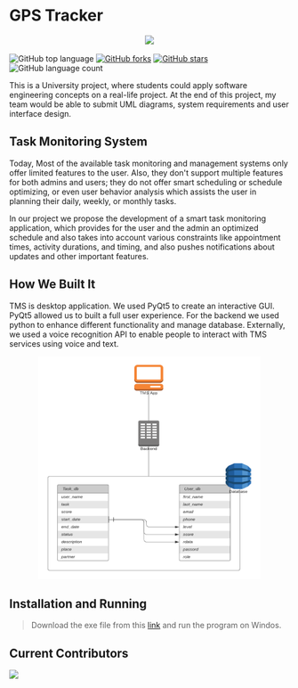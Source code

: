 # GPS Tracker

<p align="center">
    <img src="https://raw.githubusercontent.com/MoAmrYehia/res/master/Blue%20Red%20Sports%20Center%20Logo(1).png">
</p>


![GitHub top language](https://img.shields.io/github/languages/top/MoAmrYehia/Tiva?style=plastic)
[![GitHub forks](https://img.shields.io/github/forks/MoAmrYehia/Tiva)](https://github.com/MoAmrYehia/Tiva/network)
[![GitHub stars](https://img.shields.io/github/stars/MoAmrYehia/Tiva)](https://github.com/MoAmrYehia/Tiva/stargazers)
![GitHub language count](https://img.shields.io/github/languages/count/MoAmrYehia/Tiva)
    

This is a University project, where students could apply software engineering concepts on a real-life project. At the end of this project, my team would be able to submit UML diagrams, system requirements and user interface design.



## Task Monitoring System
Today, Most of the available task monitoring and management systems only offer limited features to the user. Also, they don't support multiple features for both admins and users; they do not offer smart scheduling or schedule optimizing, or even user behavior analysis which assists the user in planning their daily, weekly, or monthly tasks.

In our project we propose the development of a smart task monitoring application, which provides for the user and the admin an optimized schedule and also takes into account various constraints like appointment times, activity durations, and timing, and also pushes notifications about updates and other important features.

## How We Built It
TMS is desktop application. We used PyQt5 to create an interactive GUI. PyQt5 allowed us to built a full user experience. For the backend we used python to enhance different functionality and manage database. Externally, we used a voice recognition API to enable people to interact with TMS services using voice and text. 

<p align="center">
    <img src="https://raw.githubusercontent.com/MoAmrYehia/Software_League_app/main/Obj/ico/DBMS ER diagram (UML notation).png" width="400" height="400">
</p>

## Installation and Running
>Download the exe file from this [link](http://bit.ly/3iiZOd6) and run the program on Windos.


## Current Contributors
<a href="https://github.com/MoAmrYehia/Tiva/graphs/contributors">
    
  <img src="https://contributors-img.web.app/image?repo=MoAmrYehia/Tiva" />
</a>
